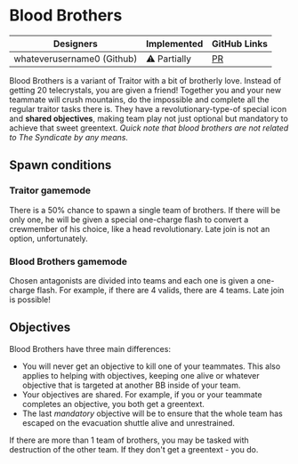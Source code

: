 # Blood Brothers

| Designers | Implemented | GitHub Links |
|---|---|---|
| whateverusername0 (Github) | :warning: Partially | [PR](https://github.com/space-wizards/space-station-14/pull/27622) |

Blood Brothers is a variant of Traitor with a bit of brotherly love. Instead of getting 20 telecrystals, you are given a friend! Together you and your new teammate will crush mountains, do the impossible and complete all the regular traitor tasks there is. They have a revolutionary-type-of special icon and **shared objectives**, making team play not just optional but mandatory to achieve that sweet greentext. _Quick note that blood brothers are not related to The Syndicate by any means._

## Spawn conditions
### Traitor gamemode
There is a 50% chance to spawn a single team of brothers. If there will be only one, he will be given a special one-charge flash to convert a crewmember of his choice, like a head revolutionary.
Late join is not an option, unfortunately.
### Blood Brothers gamemode
Chosen antagonists are divided into teams and each one is given a one-charge flash. For example, if there are 4 valids, there are 4 teams. Late join is possible!

## Objectives
Blood Brothers have three main differences:
- You will never get an objective to kill one of your teammates. This also applies to helping with objectives, keeping one alive or whatever objective that is targeted at another BB inside of your team.
- Your objectives are shared. For example, if you or your teammate completes an objective, you both get a greentext.
- The last _mandatory_ objective will be to ensure that the whole team has escaped on the evacuation shuttle alive and unrestrained.

If there are more than 1 team of brothers, you may be tasked with destruction of the other team. If they don't get a greentext - you do.
